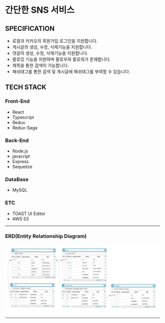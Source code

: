 # 간단한 SNS 서비스

## SPECIFICATION

- 로컬과 카카오의 회원가입 로그인을 지원합니다.
- 게시글의 생성, 수정, 삭제기능을 지원합니다.
- 댓글의 생성, 수정, 삭제기능을 지원합니다.
- 팔로잉 기능을 지원하며 팔로우와 팔로워가 존재합니다.
- 제목을 통한 검색이 가능합니다.
- 해쉬태그를 통한 검색 및 게시글에 해쉬태그를 부여할 수 있습니다.

## TECH STACK

### Front-End

- React
- Typescript
- Redux
- Redux-Saga

### Back-End

- Node.js
- javacript
- Express
- Sequelize

### DataBase

- MySQL

### ETC

- TOAST UI Editor
- AWS S3

<hr>

### ERD(Entity Relationship Diagram)

<img src ="./static/erd-v2.png" alt ="Entity Relationship Diagram">

<hr>
